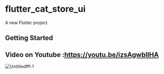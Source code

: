 # flutter_cat_store_ui

A new Flutter project.

## Getting Started

Video on Youtube :https://youtu.be/izsAgwblIHA
-
![Untitledfff-1](https://user-images.githubusercontent.com/78899995/164952763-b772a59a-36ef-4835-ad97-3e4f31da262c.png)

